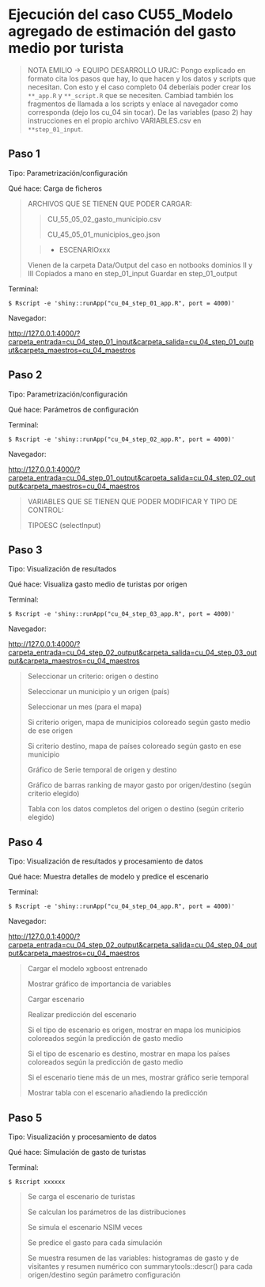 Ejecución del caso CU55_Modelo agregado de estimación del gasto medio por turista
========================================================================


>NOTA EMILIO -> EQUIPO DESARROLLO URJC: Pongo explicado en formato cita los pasos que hay, lo
que hacen y los datos y scripts que necesitan. Con esto y el caso completo 04 
deberíais poder crear los `**_app.R` y `**_script.R` que se necesiten. Cambiad
también los fragmentos de llamada a los scripts y enlace al navegador como corresponda
(dejo los cu_04 sin tocar). De las variables (paso 2) hay instrucciones en el propio
archivo VARIABLES.csv en `**step_01_input`.


Paso 1
------

Tipo: Parametrización/configuración

Qué hace: Carga de ficheros


> ARCHIVOS QUE SE TIENEN QUE PODER CARGAR:
>> CU_55_05_02_gasto_municipio.csv
>>
>> CU_45_05_01_municipios_geo.json
>
>> * ESCENARIOxxx
>
>Vienen de la carpeta Data/Output del caso en notbooks dominios II y III
>Copiados a mano en step_01_input
>Guardar en step_01_output




Terminal:

````
$ Rscript -e 'shiny::runApp("cu_04_step_01_app.R", port = 4000)'
````

Navegador:

http://127.0.0.1:4000/?carpeta_entrada=cu_04_step_01_input&carpeta_salida=cu_04_step_01_output&carpeta_maestros=cu_04_maestros


Paso 2
------

Tipo: Parametrización/configuración

Qué hace: Parámetros de configuración

Terminal:

````
$ Rscript -e 'shiny::runApp("cu_04_step_02_app.R", port = 4000)'
````

Navegador:

http://127.0.0.1:4000/?carpeta_entrada=cu_04_step_01_output&carpeta_salida=cu_04_step_02_output&carpeta_maestros=cu_04_maestros


> VARIABLES QUE SE TIENEN QUE PODER MODIFICAR Y TIPO DE CONTROL:
>
> TIPOESC (selectInput)

Paso 3
------

Tipo: Visualización de resultados

Qué hace: Visualiza gasto medio de turistas por origen

Terminal:

````
$ Rscript -e 'shiny::runApp("cu_04_step_03_app.R", port = 4000)'
````

Navegador:

http://127.0.0.1:4000/?carpeta_entrada=cu_04_step_02_output&carpeta_salida=cu_04_step_03_output&carpeta_maestros=cu_04_maestros

>Seleccionar un criterio: origen o destino
>
>Seleccionar un municipio y un origen (país)
>
>Seleccionar un mes (para el mapa)
>
>Si criterio origen, mapa de municipios coloreado según gasto medio de ese origen
>
>Si criterio destino, mapa de países coloreado según gasto en ese municipio
>
>
>Gráfico de Serie temporal de origen y destino
>
>Gráfico de barras ranking de mayor gasto por origen/destino (según criterio elegido)
>
>Tabla con los datos completos del origen o destino (según criterio elegido)


Paso 4
------

Tipo: Visualización de resultados y procesamiento de datos

Qué hace: Muestra detalles de modelo y predice el escenario


Terminal:

````
$ Rscript -e 'shiny::runApp("cu_04_step_04_app.R", port = 4000)'
````

Navegador:

http://127.0.0.1:4000/?carpeta_entrada=cu_04_step_02_output&carpeta_salida=cu_04_step_04_output&carpeta_maestros=cu_04_maestros


>Cargar el modelo xgboost entrenado
>
>Mostrar gráfico de importancia de variables
>
>Cargar escenario
>
>Realizar predicción del escenario
>
>Si el tipo de escenario es origen, mostrar en mapa los municipios coloreados según
la predicción de gasto medio
>
>Si el tipo de escenario es destino, mostrar en mapa los países coloreados según la
predicción de gasto medio
>
>Si el escenario tiene más de un mes, mostrar gráfico serie temporal
>
>Mostrar tabla con el escenario añadiendo la predicción


Paso 5
------

Tipo: Visualización y procesamiento de datos

Qué hace: Simulación de gasto de turistas


Terminal:

````
$ Rscript xxxxxx
````

>Se carga el escenario de turistas
>
>Se calculan los parámetros de las distribuciones
>
>Se simula el escenario NSIM veces
>
>Se predice el gasto para cada simulación
>
>Se muestra resumen de las variables: histogramas de gasto y de visitantes
>y resumen numérico con summarytools::descr() para cada origen/destino
>según parámetro configuración



